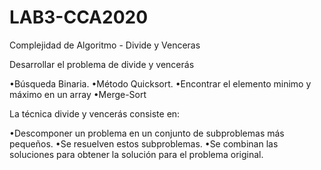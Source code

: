 # LAB3-CCA2020
Complejidad de Algoritmo - Divide y Venceras

Desarrollar el problema de divide y vencerás

•Búsqueda Binaria.
•Método Quicksort.
•Encontrar el elemento minimo y máximo en un array
•Merge-Sort

La técnica divide y vencerás consiste en: 

•Descomponer un problema en un conjunto de subproblemas más pequeños.
•Se resuelven estos subproblemas.
•Se combinan las soluciones para obtener la solución para el problema original.
